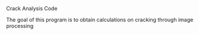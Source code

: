 Crack Analysis Code

The goal of this program is to obtain calculations on cracking through image processing
